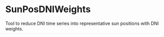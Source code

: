 # SunPosDNIWeights
Tool to reduce DNI time series into representative sun positions with DNI weights.
